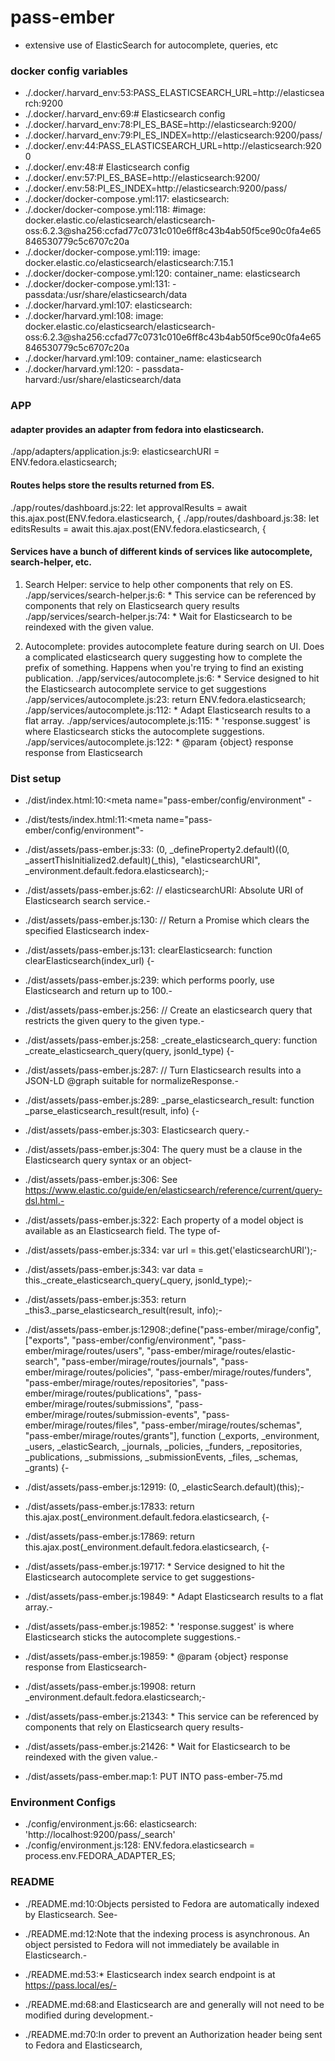 # pass-ember
* extensive use of ElasticSearch for autocomplete, queries, etc

### docker config variables
- ./.docker/.harvard_env:53:PASS_ELASTICSEARCH_URL=http://elasticsearch:9200
- ./.docker/.harvard_env:69:# Elasticsearch config
- ./.docker/.harvard_env:78:PI_ES_BASE=http://elasticsearch:9200/
- ./.docker/.harvard_env:79:PI_ES_INDEX=http://elasticsearch:9200/pass/
- ./.docker/.env:44:PASS_ELASTICSEARCH_URL=http://elasticsearch:9200
- ./.docker/.env:48:# Elasticsearch config
- ./.docker/.env:57:PI_ES_BASE=http://elasticsearch:9200/
- ./.docker/.env:58:PI_ES_INDEX=http://elasticsearch:9200/pass/
- ./.docker/docker-compose.yml:117:  elasticsearch:
- ./.docker/docker-compose.yml:118:    #image: docker.elastic.co/elasticsearch/elasticsearch-oss:6.2.3@sha256:ccfad77c0731c010e6ff8c43b4ab50f5ce90c0fa4e65846530779c5c6707c20a
- ./.docker/docker-compose.yml:119:    image: docker.elastic.co/elasticsearch/elasticsearch:7.15.1
- ./.docker/docker-compose.yml:120:    container_name: elasticsearch
- ./.docker/docker-compose.yml:131:      - passdata:/usr/share/elasticsearch/data
- ./.docker/harvard.yml:107:  elasticsearch:
- ./.docker/harvard.yml:108:    image: docker.elastic.co/elasticsearch/elasticsearch-oss:6.2.3@sha256:ccfad77c0731c010e6ff8c43b4ab50f5ce90c0fa4e65846530779c5c6707c20a
- ./.docker/harvard.yml:109:    container_name: elasticsearch
- ./.docker/harvard.yml:120:      - passdata-harvard:/usr/share/elasticsearch/data

### APP

#### adapter provides an adapter from fedora into elasticsearch.
./app/adapters/application.js:9:  elasticsearchURI = ENV.fedora.elasticsearch;

#### Routes helps store the results returned from ES.
./app/routes/dashboard.js:22:    let approvalResults = await this.ajax.post(ENV.fedora.elasticsearch, {
./app/routes/dashboard.js:38:    let editsResults = await this.ajax.post(ENV.fedora.elasticsearch, {

#### Services have a bunch of different kinds of services like autocomplete, search-helper, etc.

1. Search Helper: service to help other components that rely on ES.
./app/services/search-helper.js:6: * This service can be referenced by components that rely on Elasticsearch query results
./app/services/search-helper.js:74:   * Wait for Elasticsearch to be reindexed with the given value.

2. Autocomplete: provides autocomplete feature during search on UI. Does a complicated elasticsearch query suggesting how to complete the prefix of something. Happens when you're trying to find an existing publication.
./app/services/autocomplete.js:6: * Service designed to hit the Elasticsearch autocomplete service to get suggestions
./app/services/autocomplete.js:23:    return ENV.fedora.elasticsearch;
./app/services/autocomplete.js:112:   * Adapt Elasticsearch results to a flat array.
./app/services/autocomplete.js:115:   * 'response.suggest' is where Elasticsearch sticks the autocomplete suggestions.
./app/services/autocomplete.js:122:   * @param {object} response response from Elasticsearch

### Dist setup
- ./dist/index.html:10:<meta name="pass-ember/config/environment" - 

- ./dist/tests/index.html:11:<meta name="pass-ember/config/environment"- 

- ./dist/assets/pass-ember.js:33:      (0, _defineProperty2.default)((0, _assertThisInitialized2.default)(_this), "elasticsearchURI", _environment.default.fedora.elasticsearch);- 

- ./dist/assets/pass-ember.js:62:  //   elasticsearchURI: Absolute URI of Elasticsearch search service.- 

- ./dist/assets/pass-ember.js:130:    // Return a Promise which clears the specified Elasticsearch index- 

- ./dist/assets/pass-ember.js:131:    clearElasticsearch: function clearElasticsearch(index_url) {- 

- ./dist/assets/pass-ember.js:239:      which performs poorly, use Elasticsearch and return up to 100.- 

- ./dist/assets/pass-ember.js:256:    // Create an elasticsearch query that restricts the given query to the given type.- 

- ./dist/assets/pass-ember.js:258:    _create_elasticsearch_query: function _create_elasticsearch_query(query, jsonld_type) {- 

- ./dist/assets/pass-ember.js:287:    // Turn Elasticsearch results into a JSON-LD @graph suitable for normalizeResponse.- 

- ./dist/assets/pass-ember.js:289:    _parse_elasticsearch_result: function _parse_elasticsearch_result(result, info) {- 

- ./dist/assets/pass-ember.js:303:       Elasticsearch query.- 

- ./dist/assets/pass-ember.js:304:        The query must be a clause in the Elasticsearch query syntax or an object- 

- ./dist/assets/pass-ember.js:306:       See https://www.elastic.co/guide/en/elasticsearch/reference/current/query-dsl.html.- 

- ./dist/assets/pass-ember.js:322:        Each property of a model object is available as an Elasticsearch field. The type of- 

- ./dist/assets/pass-ember.js:334:      var url = this.get('elasticsearchURI');- 

- ./dist/assets/pass-ember.js:343:      var data = this._create_elasticsearch_query(_query, jsonld_type);- 

- ./dist/assets/pass-ember.js:353:        return _this3._parse_elasticsearch_result(result, info);- 

- ./dist/assets/pass-ember.js:12908:;define("pass-ember/mirage/config", ["exports", "pass-ember/config/environment", "pass-ember/mirage/routes/users", "pass-ember/mirage/routes/elastic-search", "pass-ember/mirage/routes/journals", "pass-ember/mirage/routes/policies", "pass-ember/mirage/routes/funders", "pass-ember/mirage/routes/repositories", "pass-ember/mirage/routes/publications", "pass-ember/mirage/routes/submissions", "pass-ember/mirage/routes/submission-events", "pass-ember/mirage/routes/files", "pass-ember/mirage/routes/schemas", "pass-ember/mirage/routes/grants"], function (_exports, _environment, _users, _elasticSearch, _journals, _policies, _funders, _repositories, _publications, _submissions, _submissionEvents, _files, _schemas, _grants) {- 

- ./dist/assets/pass-ember.js:12919:    (0, _elasticSearch.default)(this);- 

- ./dist/assets/pass-ember.js:17833:                  return this.ajax.post(_environment.default.fedora.elasticsearch, {- 

- ./dist/assets/pass-ember.js:17869:                  return this.ajax.post(_environment.default.fedora.elasticsearch, {- 

- ./dist/assets/pass-ember.js:19717:   * Service designed to hit the Elasticsearch autocomplete service to get suggestions- 

- ./dist/assets/pass-ember.js:19849:       * Adapt Elasticsearch results to a flat array.- 

- ./dist/assets/pass-ember.js:19852:       * 'response.suggest' is where Elasticsearch sticks the autocomplete suggestions.- 

- ./dist/assets/pass-ember.js:19859:       * @param {object} response response from Elasticsearch- 

- ./dist/assets/pass-ember.js:19908:        return _environment.default.fedora.elasticsearch;- 

- ./dist/assets/pass-ember.js:21343:   * This service can be referenced by components that rely on Elasticsearch query results- 

- ./dist/assets/pass-ember.js:21426:       * Wait for Elasticsearch to be reindexed with the given value.- 

- ./dist/assets/pass-ember.map:1: PUT INTO pass-ember-75.md

### Environment Configs

- ./config/environment.js:66:    elasticsearch: 'http://localhost:9200/pass/_search'
- ./config/environment.js:128:    ENV.fedora.elasticsearch = process.env.FEDORA_ADAPTER_ES;

### README

- ./README.md:10:Objects persisted to Fedora are automatically indexed by Elasticsearch. See- 

- ./README.md:12:Note that the indexing process is asynchronous. An object persisted to Fedora will not immediately be available in Elasticsearch.- 

- ./README.md:53:* Elasticsearch index search endpoint is at https://pass.local/es/- 

- ./README.md:68:and Elasticsearch are and generally will not need to be modified during development.- 

- ./README.md:70:In order to prevent an Authorization header being sent to Fedora and Elasticsearch,
